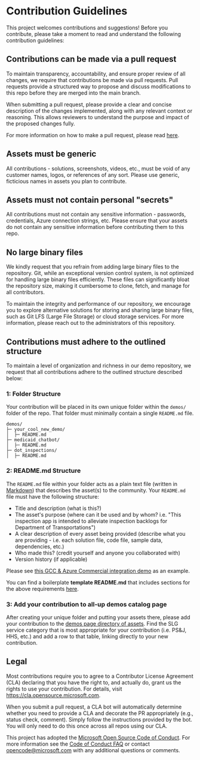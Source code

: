 # Contribution Guidelines
This project welcomes contributions and suggestions! Before you contribute, please take a moment to read and understand the following contribution guidelines:

## Contributions can be made via a pull request
To maintain transparency, accountability, and ensure proper review of all changes, we require that contributions be made via pull requests. Pull requests provide a structured way to propose and discuss modifications to this repo before they are merged into the main branch.

When submitting a pull request, please provide a clear and concise description of the changes implemented, along with any relevant context or reasoning. This allows reviewers to understand the purpose and impact of the proposed changes fully.

For more information on how to make a pull request, please read [here]().

## Assets must be generic
All contributions - solutions, screenshots, videos, etc., must be void of any customer names, logos, or references of any sort. Please use generic, ficticious names in assets you plan to contribute.

## Assets must not contain personal "secrets"
All contributions must not contain any sensitive information - passwords, credentials, Azure connection strings, etc. Please ensure that your assets do not contain any sensitive information before contributing them to this repo.

## No large binary files
We kindly request that you refrain from adding large binary files to the repository. Git, while an exceptional version control system, is not optimized for handling large binary files efficiently. These files can significantly bloat the repository size, making it cumbersome to clone, fetch, and manage for all contributors.

To maintain the integrity and performance of our repository, we encourage you to explore alternative solutions for storing and sharing large binary files, such as Git LFS (Large File Storage) or cloud storage services. For more information, please reach out to the administrators of this repository.

## Contributions must adhere to the outlined structure
To maintain a level of organization and richness in our demo repository, we request that all contributions adhere to the outlined structure described below:

### 1: Folder Structure
Your contribution will be placed in its own unique folder within the `demos/` folder of the repo. That folder must minimally contain a single `README.md` file.
```
demos/
├─ your_cool_new_demo/
│  ├─ README.md
├─ medicaid_chatbot/
│  ├─ README.md
├─ dot_inspections/
│  ├─ README.md
```

### 2: README.md Structure
The `README.md` file within your folder acts as a plain text file (written in [Markdown](https://www.markdownguide.org/getting-started/)) that describes the asset(s) to the community. Your `README.md` file must have the following structure:
- Title and description (what is this?)
- The asset's purpose (where can it be used and by whom? i.e. "This inspection app is intended to alleviate inspection backlogs for Department of Transportations")
- A clear description of every asset being provided (describe what you are providing - i.e. each solution file, code file, sample data, dependencies, etc.)
- Who made this? (credit yourself and anyone you collaborated with)
- Version history (if applicable)

Please see [this GCC & Azure Commercial integration demo](./demos/GCC-to-Commercial/) as an example.

You can find a boilerplate **template README.md** that includes sections for the above requirements [here]().

### 3: Add your contribution to all-up demos catalog page
After creating your unique folder and putting your assets there, please add your contribution to the [demos page directory of assets](./demos/). Find the SLG service category that is most appropriate for your contribution (i.e. PS&J, HHS, etc.) and add a row to that table, linking directly to your new contribution.

## Legal
Most contributions require you to agree to a Contributor License Agreement (CLA) declaring that you have the right to, and actually do, grant us
the rights to use your contribution. For details, visit https://cla.opensource.microsoft.com.

When you submit a pull request, a CLA bot will automatically determine whether you need to provide
a CLA and decorate the PR appropriately (e.g., status check, comment). Simply follow the instructions
provided by the bot. You will only need to do this once across all repos using our CLA.

This project has adopted the [Microsoft Open Source Code of Conduct](https://opensource.microsoft.com/codeofconduct/).
For more information see the [Code of Conduct FAQ](https://opensource.microsoft.com/codeofconduct/faq/) or
contact [opencode@microsoft.com](mailto:opencode@microsoft.com) with any additional questions or comments.
